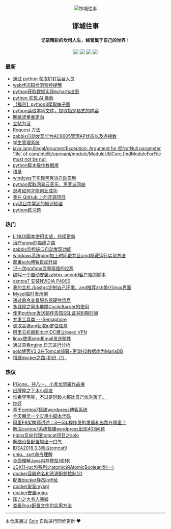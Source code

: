 <p align="center"><img alt="邯城往事" src="https://cjz.cjzshilong.cn/%E5%A4%87%E6%A1%88%E5%9B%BE%E6%A0%87.png"></p><h2 align="center">
邯城往事
</h2>

<h4 align="center">记录精彩的坎坷人生，经营属于自己的世界！</h4>
<p align="center"><a title="邯城往事" target="_blank" href="https://github.com/cuijianzhe/solo-blog"><img src="https://img.shields.io/github/last-commit/cuijianzhe/solo-blog.svg?style=flat-square&color=FF9900"></a>
<a title="GitHub repo size in bytes" target="_blank" href="https://github.com/cuijianzhe/solo-blog"><img src="https://img.shields.io/github/repo-size/cuijianzhe/solo-blog.svg?style=flat-square"></a>
<a title="Solo Version" target="_blank" href="https://github.com/b3log/solo/releases"><img src="https://img.shields.io/badge/solo-3.6.5-f1e05a.svg?style=flat-square&color=blueviolet"></a>
<a title="Hits" target="_blank" href="https://github.com/b3log/hits"><img src="https://hits.b3log.org/cuijianzhe/solo-blog.svg"></a></p>

### 最新

* [通过 python 获取钉钉后台人员](https://www.cjzshilong.cn/articles/2019/09/20/1568981823765.html)
* [web状态码检测监控提醒](https://www.cjzshilong.cn/articles/2019/09/07/1567826678848.html)
* [python获取数据实现echarts出图](https://www.cjzshilong.cn/articles/2019/09/06/1567757692612.html)
* [python 实现 AI 换脸](https://www.cjzshilong.cn/articles/2019/08/31/1567234676723.html)
* [【福利】python3爬取妹子图](https://www.cjzshilong.cn/articles/2019/08/20/1566301838555.html)
* [python读取本地文件，提取指定格式的内容](https://www.cjzshilong.cn/articles/2019/08/20/1566269499265.html)
* [网络流量重定向](https://www.cjzshilong.cn/articles/2019/08/17/1566025415398.html)
* [立帖为证](https://www.cjzshilong.cn/articles/2019/08/16/1565946389609.html)
* [Request 方法](https://www.cjzshilong.cn/articles/2019/08/14/1565771931308.html)
* [zabbix自动发现华为AC6605管理AP状态以及连接数](https://www.cjzshilong.cn/articles/2019/08/05/1564987766272.html)
* [学生管理系统](https://www.cjzshilong.cn/articles/2019/08/02/1564728341878.html)
* [java.lang.IllegalArgumentException: Argument for @NotNull parameter 'file' of com/intellij/openapi/module/ModuleUtilCore.findModuleForFile must not be null](https://www.cjzshilong.cn/articles/2019/07/26/1564126881261.html)
* [python脚本操作数据库](https://www.cjzshilong.cn/articles/2019/07/26/1564125997971.html)
* [语录](https://www.cjzshilong.cn/articles/2019/07/23/1563852507972.html)
* [windows下实现黑客派自动签到](https://www.cjzshilong.cn/articles/2019/07/19/1563527162900.html)
* [python爬取网易云音乐、黑客派网站](https://www.cjzshilong.cn/articles/2019/07/18/1563449508471.html)
* [思考如何才能创业成功](https://www.cjzshilong.cn/articles/2019/06/21/1561087069892.html)
* [我在 GitHub 上的开源项目](https://www.cjzshilong.cn/my-github-repos)
* [py项目中学到的知识梳理](https://www.cjzshilong.cn/articles/2019/06/14/1560505233857.html)
* [python练习题](https://www.cjzshilong.cn/articles/2019/06/05/1559716535382.html)

### 热门

* [LINUX脚本使用实战，持续更新](https://www.cjzshilong.cn/articles/2019/03/16/1552705047941.html)
* [治疗snow的猫瘟之路](https://www.cjzshilong.cn/articles/2019/05/16/1557975252062.html)
* [zabbix监控端口自动发现功能](https://www.cjzshilong.cn/articles/2019/04/25/1556156913542.html)
* [windows系统ping加上时间戳并且cmd隐藏运行实现方法](https://www.cjzshilong.cn/articles/2019/05/15/1557907158513.html)
* [部署solo博客自动升级](https://www.cjzshilong.cn/articles/2019/04/10/1554909820806.html)
* [记一次grafana变量取值的过程](https://www.cjzshilong.cn/articles/2019/04/16/1555410740995.html)
* [编写一个自动安装zabbix-agentd客户端的脚本](https://www.cjzshilong.cn/articles/2019/04/07/1554637687016.html)
* [centos7 安装NVIDIA P4000](https://www.cjzshilong.cn/articles/2019/04/18/1555574565055.html)
* [我的主机./bashrc定制自己环境，and推荐zsh美化linux界面](https://www.cjzshilong.cn/articles/2019/05/08/1557298336838.html)
* [Mysql临时表示例](https://www.cjzshilong.cn/articles/2019/04/27/1556346607629.html)
* [通过命令查看服务器硬件信息](https://www.cjzshilong.cn/articles/2019/04/23/1556013126298.html)
* [多线程之同步屏障CyclicBarrier的使用](https://www.cjzshilong.cn/articles/2019/04/10/1554887221480.html)
* [使用python发送邮件告知SSL证书到期时间](https://www.cjzshilong.cn/articles/2019/03/16/1552707556605.html)
* [并发工具类 ---Semaphore](https://www.cjzshilong.cn/articles/2019/04/15/1555318114318.html)
* [调取高德api获取ip定位信息](https://www.cjzshilong.cn/articles/2019/03/08/1552013816021.html)
* [阿里云机器和本地IDC建立ipsec VPN](https://www.cjzshilong.cn/articles/2019/03/16/1552720730829.html)
* [linux使用sendEmail发送邮件](https://www.cjzshilong.cn/articles/2019/03/16/1552701584725.html)
* [通过查看nginx 日志进行分析](https://www.cjzshilong.cn/articles/2019/03/19/1552967425056.html)
* [solo博客V3.2在Tomcat部署+更改H2数据库为MariaDB](https://www.cjzshilong.cn/articles/2019/03/05/1551783677422.html)
* [搭建docker之路-初识（1）](https://www.cjzshilong.cn/articles/2019/03/26/1553571577540.html)

### 热议

* [PGone、孙八一、小青龙剪辑作品展](https://www.cjzshilong.cn/articles/2019/03/05/1551798496474.html)
* [纸牌屋之下木小朋友](https://www.cjzshilong.cn/articles/2019/03/06/1551875166137.html)
* [谁希望宅呢，不过是同龄人都比自己优秀罢了。](https://www.cjzshilong.cn/articles/2019/03/09/1552066775891.html)
* [你好](https://www.cjzshilong.cn/articles/2019/03/05/1551764136796.html)
* [基于centos7搭建wordpress博客系统](https://www.cjzshilong.cn/articles/2019/03/05/1551795070444.html)
* [今天展示一个实用小脚本代码](https://www.cjzshilong.cn/articles/2019/03/08/1552010192689.html)
* [阿里P8架构师讲述：3—5年程序员的发展和出路在哪里？](https://www.cjzshilong.cn/articles/2019/03/15/1552646700449.html)
* [解决centos7系统搭建wordpress出现403问题](https://www.cjzshilong.cn/articles/2019/03/15/1552647096813.html)
* [nginx反向代理tomcat项目之solo](https://www.cjzshilong.cn/articles/2019/03/15/1552648638089.html)
* [网络设备配置输出一口气](https://www.cjzshilong.cn/articles/2019/03/20/1553084486763.html)
* [IDEA2018.3.3集成tomcat9](https://www.cjzshilong.cn/articles/2019/03/23/1553276263160.html)
* [uniq、sort命令理解](https://www.cjzshilong.cn/articles/2019/03/23/1553311254119.html)
* [全面理解Java内存模型(偷转)](https://www.cjzshilong.cn/articles/2019/03/23/1553319340134.html)
* [JDK11-juc包系列之atomic的AtomicBoolean类(一)](https://www.cjzshilong.cn/articles/2019/03/23/1553320766611.html)
* [docker容器命名和资源配额控制(2)](https://www.cjzshilong.cn/articles/2019/03/27/1553650586883.html)
* [配置docker静态ip地址](https://www.cjzshilong.cn/articles/2019/03/27/1553657246955.html)
* [docker安装mysql](https://www.cjzshilong.cn/articles/2019/03/27/1553678573009.html)
* [docker安装nginx](https://www.cjzshilong.cn/articles/2019/03/28/1553760603642.html)
* [压力之大令人唏嘘](https://www.cjzshilong.cn/articles/2019/04/01/1554111088841.html)
* [查看linux配置文件的实用方法](https://www.cjzshilong.cn/articles/2019/04/06/1554546633835.html)

---

本仓库通过 [Solo](https://github.com/b3log/solo) 自动进行同步更新 ❤️ 